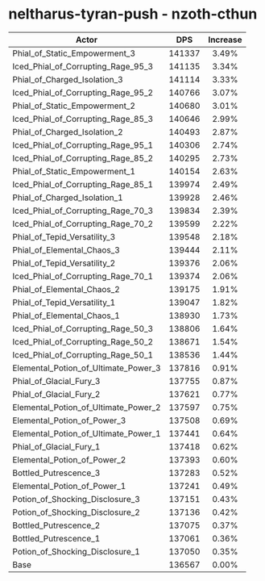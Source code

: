# neltharus-tyran-push - nzoth-cthun
| Actor | DPS | Increase |
|---|:---:|:---:|
|Phial_of_Static_Empowerment_3|141337|3.49%|
|Iced_Phial_of_Corrupting_Rage_95_3|141135|3.34%|
|Phial_of_Charged_Isolation_3|141114|3.33%|
|Iced_Phial_of_Corrupting_Rage_95_2|140766|3.07%|
|Phial_of_Static_Empowerment_2|140680|3.01%|
|Iced_Phial_of_Corrupting_Rage_85_3|140646|2.99%|
|Phial_of_Charged_Isolation_2|140493|2.87%|
|Iced_Phial_of_Corrupting_Rage_95_1|140306|2.74%|
|Iced_Phial_of_Corrupting_Rage_85_2|140295|2.73%|
|Phial_of_Static_Empowerment_1|140154|2.63%|
|Iced_Phial_of_Corrupting_Rage_85_1|139974|2.49%|
|Phial_of_Charged_Isolation_1|139928|2.46%|
|Iced_Phial_of_Corrupting_Rage_70_3|139834|2.39%|
|Iced_Phial_of_Corrupting_Rage_70_2|139599|2.22%|
|Phial_of_Tepid_Versatility_3|139548|2.18%|
|Phial_of_Elemental_Chaos_3|139444|2.11%|
|Phial_of_Tepid_Versatility_2|139376|2.06%|
|Iced_Phial_of_Corrupting_Rage_70_1|139374|2.06%|
|Phial_of_Elemental_Chaos_2|139175|1.91%|
|Phial_of_Tepid_Versatility_1|139047|1.82%|
|Phial_of_Elemental_Chaos_1|138930|1.73%|
|Iced_Phial_of_Corrupting_Rage_50_3|138806|1.64%|
|Iced_Phial_of_Corrupting_Rage_50_2|138671|1.54%|
|Iced_Phial_of_Corrupting_Rage_50_1|138536|1.44%|
|Elemental_Potion_of_Ultimate_Power_3|137816|0.91%|
|Phial_of_Glacial_Fury_3|137755|0.87%|
|Phial_of_Glacial_Fury_2|137621|0.77%|
|Elemental_Potion_of_Ultimate_Power_2|137597|0.75%|
|Elemental_Potion_of_Power_3|137508|0.69%|
|Elemental_Potion_of_Ultimate_Power_1|137441|0.64%|
|Phial_of_Glacial_Fury_1|137418|0.62%|
|Elemental_Potion_of_Power_2|137393|0.60%|
|Bottled_Putrescence_3|137283|0.52%|
|Elemental_Potion_of_Power_1|137241|0.49%|
|Potion_of_Shocking_Disclosure_3|137151|0.43%|
|Potion_of_Shocking_Disclosure_2|137136|0.42%|
|Bottled_Putrescence_2|137075|0.37%|
|Bottled_Putrescence_1|137061|0.36%|
|Potion_of_Shocking_Disclosure_1|137050|0.35%|
|Base|136567|0.00%|
